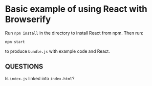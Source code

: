 # Basic example of using React with Browserify

Run `npm install` in the directory to install React from npm. Then run:

```sh
npm start
```

to produce `bundle.js` with example code and React.


## QUESTIONS

Is ```index.js``` linked into ```index.html```?
